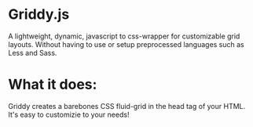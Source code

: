 Griddy.js
=========

A lightweight, dynamic, javascript to css-wrapper for customizable grid layouts.
Without having to use or setup preprocessed languages such as Less and Sass.

What it does:
=============
Griddy creates a barebones CSS fluid-grid in the head tag of your HTML. It's easy to customizie to your needs!
